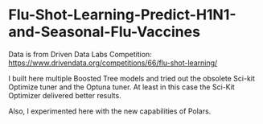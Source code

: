 # Flu-Shot-Learning-Predict-H1N1-and-Seasonal-Flu-Vaccines

Data is from Driven Data Labs Competition: https://www.drivendata.org/competitions/66/flu-shot-learning/

I built here multiple Boosted Tree models and tried out the obsolete Sci-kit Optimize tuner and the Optuna tuner.
At least in this case the Sci-Kit Optimizer delivered better results.

Also, I experimented here with the new capabilities of Polars.

